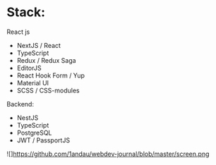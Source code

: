 # Stack: 

React js

- NextJS / React
- TypeScript
- Redux / Redux Saga
- EditorJS
- React Hook Form / Yup
- Material UI
- SCSS / CSS-modules

Backend:
- NestJS
- TypeScript
- PostgreSQL
- JWT / PassportJS

![]https://github.com/1andau/webdev-journal/blob/master/screen.png